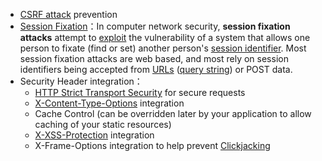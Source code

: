 <ul>
 	<li><a href="https://en.wikipedia.org/wiki/Cross-site_request_forgery">CSRF attack</a><span> prevention</span></li>
 	<li><a href="https://en.wikipedia.org/wiki/Session_fixation">Session Fixation</a>：<span>In computer network security, </span><b>session fixation attacks</b><span> attempt to </span><a href="https://en.wikipedia.org/wiki/Exploit_(computer_security)" title="Exploit (computer security)">exploit</a><span> the vulnerability of a system that allows one person to fixate (find or set) another person's </span><a href="https://en.wikipedia.org/wiki/Session_ID" title="Session ID">session identifier</a><span>. Most session fixation attacks are web based, and most rely on session identifiers being accepted from </span><a href="https://en.wikipedia.org/wiki/Uniform_Resource_Locator" class="mw-redirect" title="Uniform Resource Locator">URLs</a><span> (</span><a href="https://en.wikipedia.org/wiki/Query_string" title="Query string">query string</a><span>) or POST data.</span></li>
 	<li><span>Security Header integration：</span>
<ul>
 	<li><a href="https://en.wikipedia.org/wiki/HTTP_Strict_Transport_Security">HTTP Strict Transport Security</a><span> </span>for secure requests</li>
</ul>
<ul>
 	<li><a href="https://msdn.microsoft.com/en-us/library/ie/gg622941(v=vs.85).aspx">X-Content-Type-Options</a><span> </span>integration</li>
 	<li>Cache Control (can be overridden later by your application to allow caching of your static resources)</li>
 	<li><a href="https://msdn.microsoft.com/en-us/library/dd565647(v=vs.85).aspx">X-XSS-Protection</a><span> </span>integration</li>
 	<li>X-Frame-Options integration to help prevent<span> </span><a href="https://en.wikipedia.org/wiki/Clickjacking">Clickjacking</a></li>
</ul>
</li>
</ul>